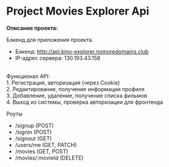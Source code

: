# Project Movies Explorer Api

**Описание проекта:**

Бэкенд для приложения проекта.
<br/>
* Бэкенд: http://api.kino-explorer.nomoredomains.club
* IP-адрес сервера: 130.193.43.158 

<br/>
Функционал API:
<br/>
1. Регистрация, авторизация (через Cookie)
   <br/>
2. Редактирование, получение информации профиля
   <br/>
3. Добавление, удаление, получение списка фильмов
   <br/>
4. Выход из системы, проверка авторизации для фронтенда
   <br/>

Роуты
<br/>
* /signup (POST)
* /signin (POST)
* /signout (GET)  
* /users/me (GET, PATCH)
* /movies (GET, POST)  
* /movies/:movieId (DELETE)

